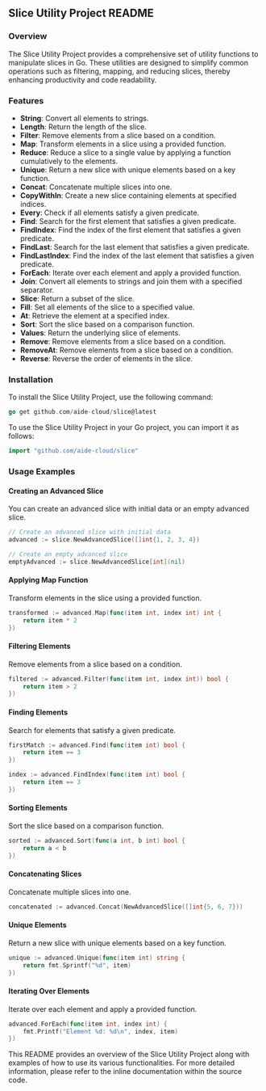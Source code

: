 ## Slice Utility Project README

### Overview
The Slice Utility Project provides a comprehensive set of utility functions to manipulate slices in Go. These utilities are designed to simplify common operations such as filtering, mapping, and reducing slices, thereby enhancing productivity and code readability.

### Features
- **String**: Convert all elements to strings.
- **Length**: Return the length of the slice.
- **Filter**: Remove elements from a slice based on a condition.
- **Map**: Transform elements in a slice using a provided function.
- **Reduce**: Reduce a slice to a single value by applying a function cumulatively to the elements.
- **Unique**: Return a new slice with unique elements based on a key function.
- **Concat**: Concatenate multiple slices into one.
- **CopyWithIn**: Create a new slice containing elements at specified indices.
- **Every**: Check if all elements satisfy a given predicate.
- **Find**: Search for the first element that satisfies a given predicate.
- **FindIndex**: Find the index of the first element that satisfies a given predicate.
- **FindLast**: Search for the last element that satisfies a given predicate.
- **FindLastIndex**: Find the index of the last element that satisfies a given predicate.
- **ForEach**: Iterate over each element and apply a provided function.
- **Join**: Convert all elements to strings and join them with a specified separator.
- **Slice**: Return a subset of the slice.
- **Fill**: Set all elements of the slice to a specified value.
- **At**: Retrieve the element at a specified index.
- **Sort**: Sort the slice based on a comparison function.
- **Values**: Return the underlying slice of elements.
- **Remove**: Remove elements from a slice based on a condition.
- **RemoveAt**: Remove elements from a slice based on a condition.
- **Reverse**: Reverse the order of elements in the slice.

### Installation

To install the Slice Utility Project, use the following command:

```go
go get github.com/aide-cloud/slice@latest
```

To use the Slice Utility Project in your Go project, you can import it as follows:

```go
import "github.com/aide-cloud/slice"
```

### Usage Examples

#### Creating an Advanced Slice
You can create an advanced slice with initial data or an empty advanced slice.

```go
// Create an advanced slice with initial data
advanced := slice.NewAdvancedSlice([]int{1, 2, 3, 4})

// Create an empty advanced slice
emptyAdvanced := slice.NewAdvancedSlice[int](nil)
```


#### Applying Map Function
Transform elements in the slice using a provided function.

```go
transformed := advanced.Map(func(item int, index int) int {
    return item * 2
})
```


#### Filtering Elements
Remove elements from a slice based on a condition.

```go
filtered := advanced.Filter(func(item int, index int)) bool {
    return item > 2
})
```


#### Finding Elements
Search for elements that satisfy a given predicate.

```go
firstMatch := advanced.Find(func(item int) bool {
    return item == 3
})

index := advanced.FindIndex(func(item int) bool {
    return item == 3
})
```


#### Sorting Elements
Sort the slice based on a comparison function.

```go
sorted := advanced.Sort(func(a int, b int) bool {
    return a < b
})
```


#### Concatenating Slices
Concatenate multiple slices into one.

```go
concatenated := advanced.Concat(NewAdvancedSlice([]int{5, 6, 7}))
```


#### Unique Elements
Return a new slice with unique elements based on a key function.

```go
unique := advanced.Unique(func(item int) string {
    return fmt.Sprintf("%d", item)
})
```


#### Iterating Over Elements
Iterate over each element and apply a provided function.

```go
advanced.ForEach(func(item int, index int) {
    fmt.Printf("Element %d: %d\n", index, item)
})
```


This README provides an overview of the Slice Utility Project along with examples of how to use its various functionalities. For more detailed information, please refer to the inline documentation within the source code.